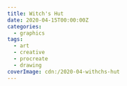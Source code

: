 ```yaml
---
title: Witch's Hut
date: 2020-04-15T00:00:00Z
categories:
  - graphics
tags:
  - art
  - creative
  - procreate
  - drawing
coverImage: cdn:/2020-04-withchs-hut
---
```


